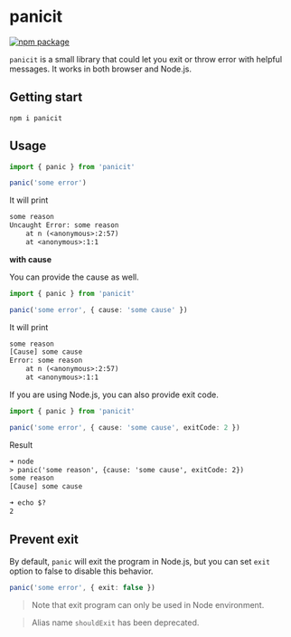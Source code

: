 # panicit

<p>
  <a href="https://npmjs.com/package/panicit"><img src="https://img.shields.io/npm/v/panicit.svg" alt="npm package"></a>
</p>

`panicit` is a small library that could let you exit or throw error with helpful
messages. It works in both browser and Node.js.

## Getting start

```shell
npm i panicit
```

## Usage

```ts
import { panic } from 'panicit'

panic('some error')
```

It will print

```txt
some reason
Uncaught Error: some reason
    at n (<anonymous>:2:57)
    at <anonymous>:1:1
```

**with cause**

You can provide the cause as well.

```ts
import { panic } from 'panicit'

panic('some error', { cause: 'some cause' })
```

It will print

```txt
some reason
[Cause] some cause
Error: some reason
    at n (<anonymous>:2:57)
    at <anonymous>:1:1
```

If you are using Node.js, you can also provide exit code.

```ts
import { panic } from 'panicit'

panic('some error', { cause: 'some cause', exitCode: 2 })
```

Result

```txt
➜ node
> panic('some reason', {cause: 'some cause', exitCode: 2})
some reason
[Cause] some cause

➜ echo $?
2
```

## Prevent exit

By default, `panic` will exit the program in Node.js, but you can set `exit`
option to false to disable this behavior.

```ts
panic('some error', { exit: false })
```

> Note that exit program can only be used in Node environment.

> Alias name `shouldExit` has been deprecated.
